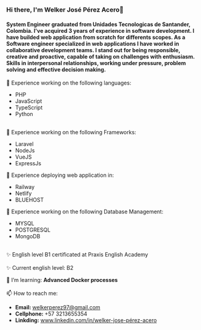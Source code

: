 ### Hi there, I'm Welker José Pérez Acero👋

<div class="header-content">
  
  <div class="text-content">
    <h4>
        System Engineer graduated from
        Unidades Tecnologicas de Santander, Colombia.
        I've acquired 3 years of experience in software
        development. I have builded web application from scratch
        for differents scopes. As a Software engineer specialized
        in web applications I have worked in collaborative
        development teams. I stand out for being
        responsible, creative and proactive,
        capable of taking on challenges with
        enthusiasm. Skills in interpersonal
        relationships, working under pressure,
        problem solving and effective decision
        making.
    </h4>
  </div>
  
  🔭 Experience working on the following languages:
  <ul>
    <li>PHP</li>
     <li>JavaScript</li>
     <li>TypeScript</li>
     <li>Python</li>
  </ul>
      <br>
  🔭 Experience working on the following Frameworks:
  <ul>
       <li>Laravel</li>
       <li>NodeJs</li>
       <li>VueJS</li>
       <li>ExpressJs</li>
  </ul>
  
  🔭 Experience deploying web application in:
  <ul>
       <li>Railway</li>
       <li>Netlify</li>
       <li>BLUEHOST</li>
  </ul>

  🔭 Experience working on the following Database Management:
  <ul>
       <li>MYSQL</li>
       <li>POSTGRESQL</li>
       <li>MongoDB</li>
  </ul>
  <br>
    ✨ English level B1 certificated at Praxis English Academy
  <br>
  <br>
    ✨ Current english level: B2
  </br>

  🌱 I’m learning: <b> Advanced Docker processes </b> <br><br>
  📫 How to reach me: 
    <ul>
       <li> <b>Email: </b> welkerperez97@gmail.com </li>
       <li> <b>Cellphone: </b> +57 3213655354 </li>
       <li> <b> Linkding: </b> www.linkedin.com/in/welker-jose-pérez-acero </li>
  </ul>
  
</div>


<!--
**WelkerAcero/WelkerAcero** is a ✨ _special_ ✨ repository because its `README.md` (this file) appears on your GitHub profile.

Here are some ideas to get you started:

- 🔭 I’m currently working on ...
- 🌱 I’m currently learning ...
- 👯 I’m looking to collaborate on ...
- 🤔 I’m looking for help with ...
- 💬 Ask me about ...
- 📫 How to reach me: ...
- 😄 Pronouns: ...
- ⚡ Fun fact: ...
-->
